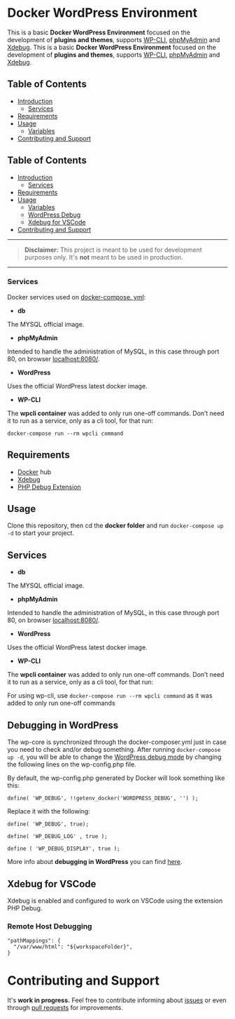 # Docker WordPress Environment

This is a basic **Docker WordPress Environment** focused on the development of **plugins and themes**, supports [WP-CLI](https://wp-cli.org/), [phpMyAdmin](https://www.phpmyadmin.net/) and [Xdebug](https://xdebug.org/).
This is a basic **Docker WordPress Environment** focused on the development of **plugins and themes**, supports [WP-CLI](https://wp-cli.org/), [phpMyAdmin](https://www.phpmyadmin.net/) and [Xdebug](https://xdebug.org/).

## Table of Contents

- [Introduction](#docker-wordpress-environment)
  - [Services](#services)
- [Requirements](#requirements)
- [Usage](#usage)
  - [Variables](#variables)
- [Contributing and Support](#contributing-and-support)

## Table of Contents

- [Introduction](#docker-wordpress-environment)
  - [Services](#services)
- [Requirements](#requirements)
- [Usage](#usage)
  - [Variables](#variables)
  - [WordPress Debug](#debug)
  - [Xdebug for VSCode](#xdebug)
- [Contributing and Support](#contributing-and-support)

---

> **Disclaimer:** This project is meant to be used for development purposes only. It's **not** meant to be used in production.

---

### Services

Docker services used on [docker-compose. yml](https://github.com/sarahcssiqueira/docker-wordpress/blob/master/docker/docker-compose.yml):

- **db**

The MYSQL official image.

- **phpMyAdmin**

Intended to handle the administration of MySQL, in this case through port 80, on browser [localhost:8080/](localhost:8080/).

- **WordPress**

Uses the official WordPress latest docker image.

- **WP-CLI**

The **wpcli container** was added to only run one-off commands. Don’t need it to run as a service, only as a cli tool, for that run:

`docker-compose run --rm wpcli command`

## Requirements

- [Docker](https://www.docker.com/) hub
- [Xdebug](https://xdebug.org/docs/install)
- [PHP Debug Extension](https://marketplace.visualstudio.com/items?itemName=xdebug.php-debug)

## Usage

Clone this repository, then cd the **docker folder** and run `docker-compose up -d` to start your project.

## Services

- **db**

The MYSQL official image.

- **phpMyAdmin**

Intended to handle the administration of MySQL, in this case through port 80, on browser [localhost:8080/](localhost:8080/).

- **WordPress**

Uses the official WordPress latest docker image.

- **WP-CLI**

The **wpcli container** was added to only run one-off commands. Don’t need it to run as a service, only as a cli tool, for that run:

For using wp-cli, use `docker-compose run --rm wpcli command` as it was added to only run one-off commands

## Debugging in WordPress

The wp-core is synchronized through the docker-composer.yml just in case you need to check and/or debug something. After running `docker-compose up -d`, you will be able to change the [WordPress debug mode](https://wordpress.org/documentation/article/debugging-in-wordpress/) by changing the following lines on the wp-config.php file.

By default, the wp-config.php generated by Docker will look something like this:

```
define( 'WP_DEBUG', !!getenv_docker('WORDPRESS_DEBUG', '') );

```

Replace it with the following:

```
define( 'WP_DEBUG', true);

define( 'WP_DEBUG_LOG' , true );

define ( 'WP_DEBUG_DISPLAY', true );

```

More info about **debugging in WordPress** you can find [here](https://wordpress.org/documentation/article/debugging-in-wordpress/).

## Xdebug for VSCode

Xdebug is enabled and configured to work on VSCode using the extension PHP Debug.

### Remote Host Debugging

```
"pathMappings": {
  "/var/www/html": "${workspaceFolder}",
}
```

# Contributing and Support

It's **work in progress.** Feel free to contribute informing about [issues](https://github.com/sarahcssiqueira/docker-wordpress/issues) or even through [pull requests](https://github.com/sarahcssiqueira/docker-wordpress/pulls) for improvements.
